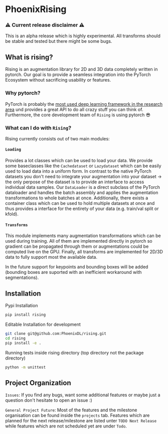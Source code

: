 # PhoenixRising

### :warning: Current release disclaimer :warning:
This is an alpha release which is highly experimental. All transforms should be stable and tested but there might be some bugs.

## What is rising?
Rising is an augmentation library for 2D and 3D data completely written in pytorch.
Our goal is to provide a seamless integration into the PyTorch Ecosystem without sacrificing usability or features.

### Why pytorch?
PyTorch is probably the [most used deep learning framework in the research area](https://chillee.github.io/pytorch-vs-tensorflow/) und provides a great API to do all crazy stuff you can think of.
Furthermore, the core development team of `Rising` is using pytorch :sunglasses:

### What can I do with `Rising`?
Rising currently consists out of two main modules:

#### `Loading`
Provides a lot classes which can be used to load your data.
We provide some baseclasses like the `Cachedataset` or `Lazydataset` which can be easily used to load data into a uniform form.
In contrast to the native PyTorch datasets you don't need to integrate your augmentation into your dataset -> the only perpose of the dataset is to provide an interface to access individual data samples.
Our `DataLoader` is a direct subclass of the PyTorch dataloader and handles the batch assembly and applies the augmentation transformations to whole batches at once.
Additionally, there exists a container class which can be used to hold multiple datasets at once and thus provides a interface for the entirety of your data (e.g. train/val split or kfold).

#### `Transforms`
This module implements many augmentation transformations which can be used during training.
All of them are implemented directly in pytorch so gradient can be propagated through them or augmentations could be computed live on the GPU.
Finally, all transforms are implemented for 2D/3D data to fully support most the available data.

In the future support for keypoints and bounding boxes will be added (bounding boxes are suported with an inefficient workaround with segmentations).

## Installation

Pypi Installation
```bash
pip install rising
```

Editable Installation for development

```bash
git clone git@github.com:PhoenixDL/rising.git
cd rising
pip install -e .
```

Running tests inside rising directory (top directory not the package directory)
```bash
python -m unittest
```

## Project Organization
`Issues`: If you find any bugs, want some additional features or maybe just a question don't hesitate to open an issue :) 

`General Project Future`: Most of the features and the milestone organisation can be found inside the `projects` tab. 
Features which are planned for the next release/milestone are listed unter `TODO Next Release` while features which are not scheduled yet are under `Todo`.